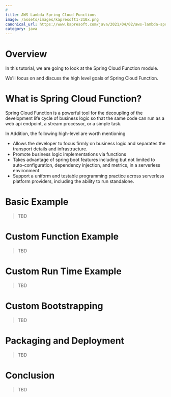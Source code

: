 ```yaml
---
#
title: AWS Lambda Spring Cloud Functions
image: /assets/images/kapresoft1-210x.png
canonical_url: https://www.kapresoft.com/java/2021/04/02/aws-lambda-springcloud-functions.html
category: java
---
```



# Overview

In this tutorial, we are going to look at the Spring Cloud Function module.

We'll focus on and discuss the high level goals of Spring Cloud Function.

<!--excerpt-->

# What is Spring Cloud Function?

Spring Cloud Function is a powerful tool for the decoupling of the development life cycle of business logic so that the same code can run as a web api endpoint, a stream processor, or a simple task.

In Addition, the following high-level are worth mentioning

- Allows the developer to focus firmly on business logic and separates the transport details and infrastructure.
- Promote business logic implementations via functions
- Takes advantage of spring boot features including but not limited to auto-configuration, dependency injection, and metrics, in a serverless environment
- Support a uniform and testable programming practice across serverless platform providers, including the ability to run standalone.

# Basic Example

>TBD

# Custom Function Example

>TBD

# Custom Run Time Example

>TBD

# Custom Bootstrapping

>TBD

# Packaging and Deployment

>TBD
> 
# Conclusion

>TBD
